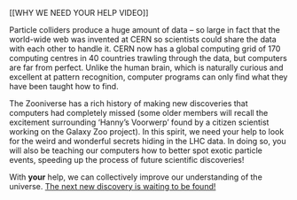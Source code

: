 [[WHY WE NEED YOUR HELP VIDEO]]

Particle colliders produce a huge amount of data – so large in fact that the world-wide web was invented at CERN so scientists could share the data with each other to handle it. CERN now has a global computing grid of 170 computing centres in 40 countries trawling through the data, but computers are far from perfect. Unlike the human brain, which is naturally curious and excellent at pattern recognition, computer programs can only find what they have been taught how to find.

The Zooniverse has a rich history of making new discoveries that computers had completely missed (some older members will recall the excitement surrounding ‘Hanny’s Voorwerp’ found by a citizen scientist working on the Galaxy Zoo project). In this spirit, we need your help to look for the weird and wonderful secrets hiding in the LHC data. In doing so, you will also be teaching our computers how to better spot exotic particle events, speeding up the process of future scientific discoveries!

With **your** help, we can collectively improve our understanding of the universe. [The next new discovery is waiting to be found!](#/classify)
